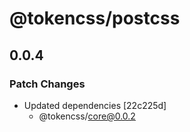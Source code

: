 # @tokencss/postcss

## 0.0.4

### Patch Changes

- Updated dependencies [22c225d]
  - @tokencss/core@0.0.2
